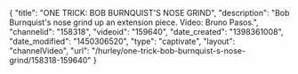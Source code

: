 {
    "title": "ONE TRICK: BOB BURNQUIST'S NOSE GRIND",
    "description": "Bob Burnquist's nose grind up an extension piece. Video: Bruno Pasos.",
    "channelid": "158318",
    "videoid": "159640",
    "date_created": "1398361008",
    "date_modified": "1450306520",
    "type": "captivate",
    "layout": "channelVideo",
    "url": "\/hurley\/one-trick-bob-burnquist-s-nose-grind\/158318-159640"
}